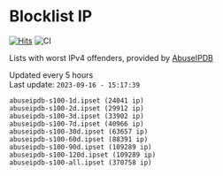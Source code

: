 # Blocklist IP

[![Hits](https://hits.seeyoufarm.com/api/count/incr/badge.svg?url=https%3A%2F%2Fgithub.com%2Fborestad%2Fblocklist-ip%2F&count_bg=%2379C83D&title_bg=%23555555&icon=&icon_color=%23E7E7E7&title=hits&edge_flat=false)](https://hits.seeyoufarm.com)  ![CI](https://img.shields.io/github/workflow/status/borestad/blocklist-ip/CI?style=flat-square)

Lists with worst IPv4 offenders, provided by [AbuseIPDB](https://www.abuseipdb.com/)

<!-- FOOTER-PLACEHOLDER -->
Updated every 5 hours<br>
Last update: `2023-09-16 - 15:17:39`
```
abuseipdb-s100-1d.ipset (24041 ip)
abuseipdb-s100-2d.ipset (29912 ip)
abuseipdb-s100-3d.ipset (33902 ip)
abuseipdb-s100-7d.ipset (40966 ip)
abuseipdb-s100-30d.ipset (63657 ip)
abuseipdb-s100-60d.ipset (88391 ip)
abuseipdb-s100-90d.ipset (109289 ip)
abuseipdb-s100-120d.ipset (109289 ip)
abuseipdb-s100-all.ipset (370758 ip)
```
